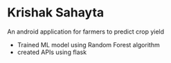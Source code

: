 # Krishak Sahayta
An android application for farmers to predict crop yield

- Trained ML model using Random Forest algorithm
- created APIs using flask
